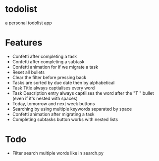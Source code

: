 # todolist
a personal todolist app

# Features
- Confetti after completing a task
- Confetti after completing a subtask
- Confetti animation for if we migrate a task
- Reset all bullets
- Clear the filter before pressing back
- Tasks are sorted by due date then by alphabetical
- Task Title always captialises every word
- Task Description entry always captilises the word after the "T " bullet (even if it's nested with spaces)
- Today, tomorrow and next week buttons
- Searching by using multiple keywords separated by space
- Confetti animation after migrating a task
- Completing subtasks button works with nested lists

  
# Todo
- Filter search multiple words like in search.py
